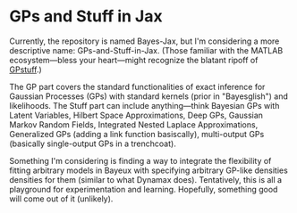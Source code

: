 # GPs and Stuff in Jax 
Currently, the repository is named Bayes-Jax, but I'm considering a more descriptive name: GPs-and-Stuff-in-Jax. (Those familiar with the MATLAB ecosystem—bless your heart—might recognize the blatant ripoff of [GPstuff](https://github.com/gpstuff-dev/gpstuff).)

The GP part covers the standard functionalities of exact inference for Gaussian Processes (GPs) with standard kernels (prior in "Bayesglish") and likelihoods. The Stuff part can include anything—think Bayesian GPs with Latent Variables, Hilbert Space Approximations, Deep GPs, Gaussian Markov Random Fields, Integrated Nested Laplace Approximations, Generalized GPs (adding a link function basiscally), multi-output GPs (basically single-output GPs in a trenchcoat).

Something I'm considering is finding a way to integrate the flexibility of fitting arbitrary models in Bayeux with specifying arbitrary GP-like densities densities for them (similar to what Dynamax does). Tentatively, this is all a playground for experimentation and learning. Hopefully, something good will come out of it (unlikely).
